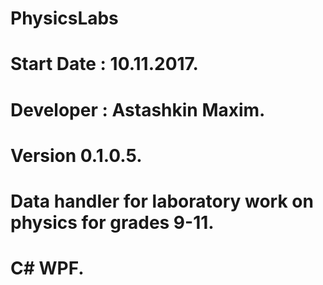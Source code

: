 # PhysicsLabs
# Start Date : 10.11.2017.
# Developer : Astashkin Maxim.
# Version 0.1.0.5.
# Data handler for laboratory work on physics for grades 9-11.
# C# WPF.



